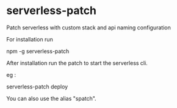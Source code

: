 # serverless-patch
Patch serverless with custom stack and api naming configuration

For installation run

npm -g serverless-patch


After installation run the patch to start the serverless cli. 

eg : 

serverless-patch deploy 

You can also use the alias "spatch".
